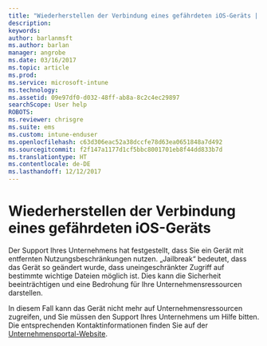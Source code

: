 ```yaml
---
title: "Wiederherstellen der Verbindung eines gefährdeten iOS-Geräts | Microsoft-Dokumentation"
description: 
keywords: 
author: barlanmsft
ms.author: barlan
manager: angrobe
ms.date: 03/16/2017
ms.topic: article
ms.prod: 
ms.service: microsoft-intune
ms.technology: 
ms.assetid: 09e97df0-d032-48ff-ab8a-8c2c4ec29897
searchScope: User help
ROBOTS: 
ms.reviewer: chrisgre
ms.suite: ems
ms.custom: intune-enduser
ms.openlocfilehash: c63d306eac52a38dccfe78d63ea0651848a7d492
ms.sourcegitcommit: f2f147a1177d1cf5bbc8001701eb8f44dd833b7d
ms.translationtype: HT
ms.contentlocale: de-DE
ms.lasthandoff: 12/12/2017
---
```

# <a name="how-to-reconnect-a-compromised-ios-device"></a>Wiederherstellen der Verbindung eines gefährdeten iOS-Geräts

Der Support Ihres Unternehmens hat festgestellt, dass Sie ein Gerät mit entfernten Nutzungsbeschränkungen nutzen. „Jailbreak“ bedeutet, dass das Gerät so geändert wurde, dass uneingeschränkter Zugriff auf bestimmte wichtige Dateien möglich ist. Dies kann die Sicherheit beeinträchtigen und eine Bedrohung für Ihre Unternehmensressourcen darstellen.

In diesem Fall kann das Gerät nicht mehr auf Unternehmensressourcen zugreifen, und Sie müssen den Support Ihres Unternehmens um Hilfe bitten. Die entsprechenden Kontaktinformationen finden Sie auf der [Unternehmensportal-Website](https://portal.manage.microsoft.com#HelpDeskDialog).
